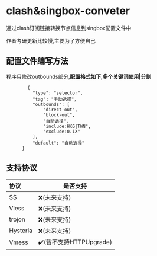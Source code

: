 # clash&singbox-conveter
 通过clash订阅链接转换节点信息到singbox配置文件中

 作者考研更新比较慢,主要为了方便自己

## 配置文件编写方法
  程序只修改outbounds部分,**配置格式如下,多个关键词使用|分割**
  ```
          {
            "type": "selector",
            "tag": "手动选择",
            "outbounds": [
                "direct-out",
                "block-out",
                "自动选择",
                "include:HKG|TWN",
                "exclude:0.1X"
            ],
            "default": "自动选择"
        }
  ```

## 支持协议

| 协议     | 是否支持                                |
| :------- | --------------------------------------- |
| SS       | :x:(未来支持)                           |
| Vless    | :x:(未来支持)                           |
| trojon   | :x:(未来支持)                           |
| Hysteria | :x:(未来支持)                           |
| Vmess    | :heavy_check_mark:(暂不支持HTTPUpgrade) |

